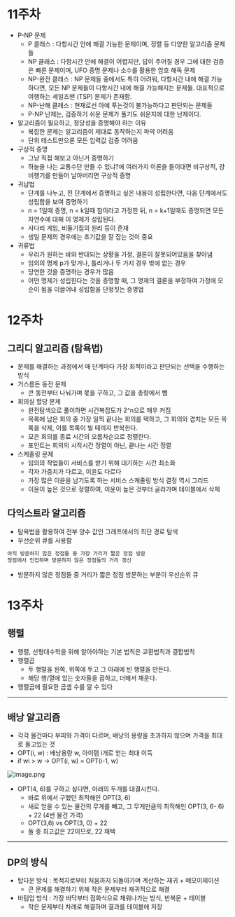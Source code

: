 # 11주차

- P-NP 문제
    - P 클래스 : 다항시간 안에 해결 가능한 문제이며, 정렬 등 다양한 알고리즘 문제들
    - NP 클래스 : 다항시간 안에 해결이 어렵지만, 답이 주어질 경우 그에 대한 검증은 빠른 문제이며, UFO 증명 문제나 소수를 활용한 암호 해독 문제
    - NP-완전 클래스 : NP 문제들 중에서도 특히 어려워, 다항시간 내에 해결 가능하다면, 모든 NP 문제들이 다항시간 내에 해결 가능해지는 문제들. 대표적으로 여행하는 세일즈맨 (TSP) 문제가 존재함.
    - NP-난해 클래스 : 현재로선 아예 푸는것이 불가능하다고 판단되는 문제들
    - P-NP 난제는, 검증하기 쉬운 문제가 풀기도 쉬운지에 대한 난제이다.
- 알고리즘이 필요하고, 정당성을 증명해야 하는 이유
    - 복잡한 문제는 알고리즘이 제대로 동작하는지 파악 어려움
    - 단위 테스트만으론 모든 입력값 검증 어려움
- 구상적 증명
    - 그냥 직접 해보고 아닌거 증명하기
    - 하늘을 나는 교통수단 만들 수 있냐?에 여러가지 이론을 들이대면 비구상적, 걍 비행기를 만들어 날아버리면 구상적 증명
- 귀납법
    - 단계를 나누고, 전 단계에서 증명하고 싶은 내용이 성립한다면, 다음 단계에서도 성립함을 보여 증명하기
    - n = 1일때 증명, n = k일때 참이라고 가정한 뒤, n = k+1일때도 증명되면 모든 자연수에 대해 이 명제가 성립된다.
    - 사다리 게임, 비둘기집의 원리 등이 존재
    - 생일 문제의 경우에는 초기값을 잘 잡는 것이 중요
- 귀류법
    - 우리가 원하는 바와 반대되는 상황을 가정, 결론이 잘못되어있음을 찾아냄
    - 임의의 명제 p가 맞거나, 틀리거나 두 가지 경우 밖에 없는 경우
    - 당연한 것을 증명하는 경우가 많음
    - 어떤 명제가 성립한다는 것을 증명할 때, 그 명제의 결론을 부정하여 가정에 모순이 됨을 이끌어내 성립함을 단정짓는 증명법

# 12주차

## 그리디 알고리즘 (탐욕법)

- 문제를 해결하는 과정에서 매 단계마다 가장 최적이라고 판단되는 선택을 수행하는 방식
- 거스름돈 동전 문제
    - 큰 동전부터 나눠가며 몫을 구하고, 그 값을 총량에서 뺌
- 회의실 할당 문제
    - 완전탐색으로 풀이하면 시간복잡도가 2^n으로 매우 커짐
    - 목록에 남은 회의 중 가장 일찍 끝나는 회의를 택하고, 그 회의와 겹치는 모든 목록을 삭제, 이를 목록이 빌 때까지 반복한다.
    - 모은 회의를 종료 시간의 오름차순으로 정렬한다.
    - 포인트는 회의의 시작시간 정렬이 아닌, 끝나는 시간 정렬
- 스케줄링 문제
    - 임의의 작업들이 서비스를 받기  위해 대기하는 시간 최소화
    - 각자 가중치가 다르고, 이윤도 다르다
    - 가장 많은 이윤을 남기도록 하는 서비스 스케줄링 방식 결정 역시 그리드
    - 이윤이 높은 것으로 정렬하여, 이윤이 높은 것부터 골라가며 테이블에서 삭제

## 다익스트라 알고리즘

- 탐욕법을 활용하여 전부 양수 값인 그래프에서의 최단 경로 탐색
- 우선순위 큐를 사용함

```jsx
아직 방문하지 않은 정점들 중 가장 거리가 짧은 정점 방문
정점에서 인접하며 방문하지 않은 정점들의 거리 갱신
```

- 방문하지 않은 정점들 중 거리가 짧은 정점 방문하는 부분이 우선순위 큐

# 13주차

## 행렬

- 행렬, 선형대수학을 위해 알아야하는 기본 법칙은 교환법칙과 결합법칙
- 행렬곱
    - 두 행렬을 왼쪽, 위쪽에 두고 그 아래에 빈 행렬을 만든다.
    - 해당 행/열에 있는 숫자들을 곱하고, 더해서 채운다.
- 행렬곱에 필요한 곱셈 수를 알 수 있다

---

## 배낭 알고리즘

- 각각 물건마다 부피와 가격이 다르며, 배낭의 용량을 초과하지 않으며 가격을 최대로 들고있는 것
- OPT(i, w) : 배낭용량 w, 아이템 i개로 얻는 최대 이득
- if wi > w → OPT(i, w) = OPT(i-1, w)

![image.png](https://prod-files-secure.s3.us-west-2.amazonaws.com/c774ef96-3ce2-4a6d-9606-5cca39ae2044/6b165fa4-21bd-42ec-8f14-05a1d5a12c78/image.png)

- OPT(4, 6)를 구하고 싶다면, 아래의 두개를 대결시킨다.
    - 바로 위에서 구했던 최적해인 OPT(3, 6)
    - 새로 얻을 수 있는 물건의 무게를 빼고, 그 무게만큼의 최적해인 OPT(3, 6- 6) + 22 (4번 물건 가격)
    - OPT(3,6) vs OPT(3, 0) + 22
    - 둘 중 최고값은 22이므로, 22 채택

---

## DP의 방식

- 탑다운 방식 : 목적지로부터 처음까지 되돌아가며 계산하는 재귀 + 메모이제이션
    - 큰 문제를 해결하기 위해 작은 문제부터 재귀적으로 해결
- 바텀업 방식 : 가장 바닥부터 점화식으로 채워나가는 방식, 반복문 + 테이블
    - 작은 문제부터 차례로 해결하며 결과를 테이블에 저장